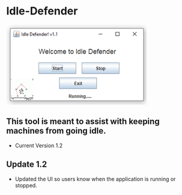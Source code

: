 # Idle-Defender

![](/idleDefender.png)

## This tool is meant to assist with keeping machines from going idle.

- Current Version 1.2

## Update 1.2
 - Updated the UI so users know when the application is running or stopped. 
